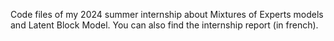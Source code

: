 Code files of my 2024 summer internship about Mixtures of Experts models and Latent Block Model.
You can also find the internship report (in french).
